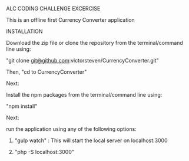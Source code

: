 ALC CODING CHALLENGE EXCERCISE

This is an offline first  Currency Converter application


INSTALLATION

Download the zip file or clone the repository from the terminal/command line 
using: 

"git clone git@github.com:victorsteven/CurrencyConverter.git"

Then,  "cd to CurrencyConverter" 

Next:

Install the npm packages from the terminal/command line using:

"npm install"

Next:

run the application using any of the following options: 

1. "gulp watch" : This will start the local server on localhost:3000

2. "php -S localhost:3000"
